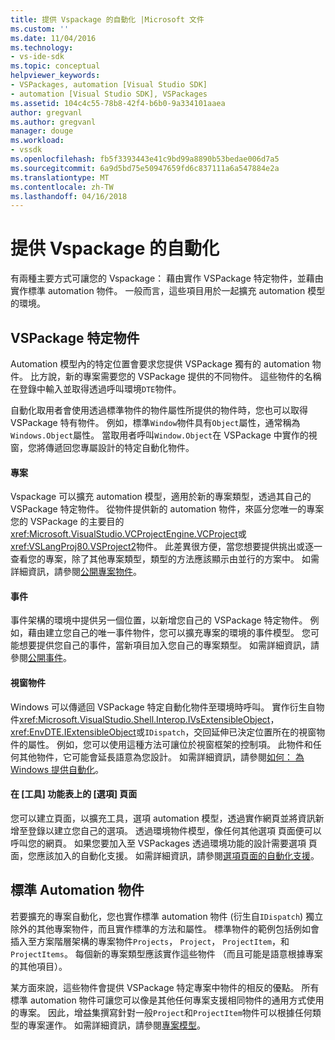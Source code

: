 ```yaml
---
title: 提供 Vspackage 的自動化 |Microsoft 文件
ms.custom: ''
ms.date: 11/04/2016
ms.technology:
- vs-ide-sdk
ms.topic: conceptual
helpviewer_keywords:
- VSPackages, automation [Visual Studio SDK]
- automation [Visual Studio SDK], VSPackages
ms.assetid: 104c4c55-78b8-42f4-b6b0-9a334101aaea
author: gregvanl
ms.author: gregvanl
manager: douge
ms.workload:
- vssdk
ms.openlocfilehash: fb5f3393443e41c9bd99a8890b53bedae006d7a5
ms.sourcegitcommit: 6a9d5bd75e50947659fd6c837111a6a547884e2a
ms.translationtype: MT
ms.contentlocale: zh-TW
ms.lasthandoff: 04/16/2018
---
```

# <a name="providing-automation-for-vspackages"></a>提供 Vspackage 的自動化
有兩種主要方式可讓您的 Vspackage： 藉由實作 VSPackage 特定物件，並藉由實作標準 automation 物件。 一般而言，這些項目用於一起擴充 automation 模型的環境。  
  
## <a name="vspackage-specific-objects"></a>VSPackage 特定物件  
 Automation 模型內的特定位置會要求您提供 VSPackage 獨有的 automation 物件。 比方說，新的專案需要您的 VSPackage 提供的不同物件。 這些物件的名稱在登錄中輸入並取得透過呼叫環境`DTE`物件。  
  
 自動化取用者會使用透過標準物件的物件屬性所提供的物件時，您也可以取得 VSPackage 特有物件。 例如，標準`Window`物件具有`Object`屬性，通常稱為`Windows.Object`屬性。 當取用者呼叫`Window.Object`在 VSPackage 中實作的視窗，您將傳遞回您專屬設計的特定自動化物件。  
  
#### <a name="projects"></a>專案  
 Vspackage 可以擴充 automation 模型，適用於新的專案類型，透過其自己的 VSPackage 特定物件。 從物件提供新的 automation 物件，來區分您唯一的專案您的 VSPackage 的主要目的<xref:Microsoft.VisualStudio.VCProjectEngine.VCProject>或<xref:VSLangProj80.VSProject2>物件。 此差異很方便，當您想要提供挑出或逐一查看您的專案，除了其他專案類型，類型的方法應該顯示由並行的方案中。 如需詳細資訊，請參閱[公開專案物件](../../extensibility/internals/exposing-project-objects.md)。  
  
#### <a name="events"></a>事件  
 事件架構的環境中提供另一個位置，以新增您自己的 VSPackage 特定物件。 例如，藉由建立您自己的唯一事件物件，您可以擴充專案的環境的事件模型。 您可能想要提供您自己的事件，當新項目加入您自己的專案類型。 如需詳細資訊，請參閱[公開事件](../../extensibility/internals/exposing-events-in-the-visual-studio-sdk.md)。  
  
#### <a name="window-objects"></a>視窗物件  
 Windows 可以傳遞回 VSPackage 特定自動化物件至環境時呼叫。 實作衍生自物件<xref:Microsoft.VisualStudio.Shell.Interop.IVsExtensibleObject>，<xref:EnvDTE.IExtensibleObject>或`IDispatch`，交回延伸已決定位置所在的視窗物件的屬性。 例如，您可以使用這種方法可讓位於視窗框架的控制項。 此物件和任何其他物件，它可能會延長語意為您設計。 如需詳細資訊，請參閱[如何： 為 Windows 提供自動化](../../extensibility/internals/how-to-provide-automation-for-windows.md)。  
  
#### <a name="options-pages-on-the-tools-menu"></a>在 [工具] 功能表上的 [選項] 頁面  
 您可以建立頁面，以擴充工具，選項 automation 模型，透過實作網頁並將資訊新增至登錄以建立您自己的選項。 透過環境物件模型，像任何其他選項 頁面便可以呼叫您的網頁。 如果您要加入至 VSPackages 透過環境功能的設計需要選項 頁面，您應該加入的自動化支援。 如需詳細資訊，請參閱[選項頁面的自動化支援](../../extensibility/internals/automation-support-for-options-pages.md)。  
  
## <a name="standard-automation-objects"></a>標準 Automation 物件  
 若要擴充的專案自動化，您也實作標準 automation 物件 (衍生自`IDispatch`) 獨立除外的其他專案物件，而且實作標準的方法和屬性。 標準物件的範例包括例如會插入至方案階層架構的專案物件`Projects`， `Project`， `ProjectItem`，和`ProjectItems`。 每個新的專案類型應該實作這些物件 （而且可能是語意根據專案的其他項目）。  
  
 某方面來說，這些物件會提供 VSPackage 特定專案中物件的相反的優點。 所有標準 automation 物件可讓您可以像是其他任何專案支援相同物件的通用方式使用的專案。 因此，增益集撰寫針對一般`Project`和`ProjectItem`物件可以根據任何類型的專案運作。 如需詳細資訊，請參閱[專案模型](../../extensibility/internals/project-modeling.md)。